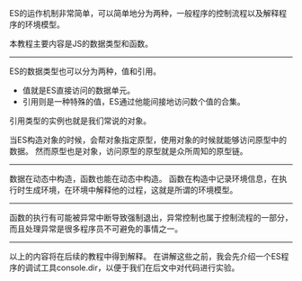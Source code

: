 ES的运作机制非常简单，可以简单地分为两种，一般程序的控制流程以及解释程序的环境模型。

本教程主要内容是JS的数据类型和函数。

* * * * *

ES的数据类型也可以分为两种，值和引用。

* 值就是ES直接访问的数据单元。
* 引用则是一种特殊的值，ES通过他能间接地访问数个值的合集。

引用类型的实例也就是我们常说的对象。

当ES构造对象的时候，会帮对象指定原型，使用对象的时候就能够访问原型中的数据。
然而原型也是对象，访问原型的原型就是众所周知的原型链。

* * * * *

数据在动态中构造，函数也能在动态中构造。
函数在构造中记录环境信息，在执行时生成环境，在环境中解释他的过程，这就是所谓的环境模型。

* * * * *

函数的执行有可能被异常中断导致强制退出，异常控制也属于控制流程的一部分，而且处理异常是很多程序员不可避免的事情之一。


* * * * *

以上的内容将在后续的教程中得到解释。
在讲解这些之前，我会先介绍一个ES程序的调试工具console.dir，以便于我们在后文中对代码进行实验。



